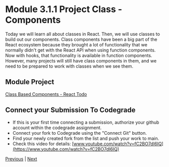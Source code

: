 #  Module 3.1.1 Project Class - Components 

Today we will learn all about classes in React. Then, we will use classes to build out our components. Class components have been a big part of the React ecosystem because they brought a lot of functionality that we normally didn't get with the React API when using function components. Now with hooks, that functionality is available in function components. However, many projects will still have class components in them, and we need to be prepared to work with classes when we see them.

##  Module Project

[Class Based Components - React Todo](https://github.com/beatlesm/web-module-project-class-components)

##  Connect your Submission To Codegrade

-   If this is your first time connecting a submission, authorize your github account within the codegrade assignment.
-   Connect your fork to Codegrade using the "Connect Git" button.
-   Find your newly created fork from the list and push your work to main.
-   Check this video for details: [www.youtube.com/watch?v=fC2BO7dI6IQ](https://www.youtube.com/watch?v=fC2BO7dI6IQ)




[Previous](./Object_3.md) | [Next](./Understanding.md)
